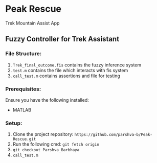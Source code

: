 # Peak Rescue

Trek Mountain Assist App

## Fuzzy Controller for Trek Assistant

### File Structure:

1. `Trek_final_outcome.fis` contains the fuzzy inference system
2. `test.m` contains the file which interacts with fis system
3. `call_test.m` contains assertions and file for testing

### Prerequisites:

Ensure you have the following installed:

- MATLAB

### Setup:

1. Clone the project repository: `https://github.com/parshva-b/Peak-Rescue.git`
2. Run the following cmd: `git fetch origin`
3. `git checkout Parshva_Barbhaya`
4. `call_test.m`
